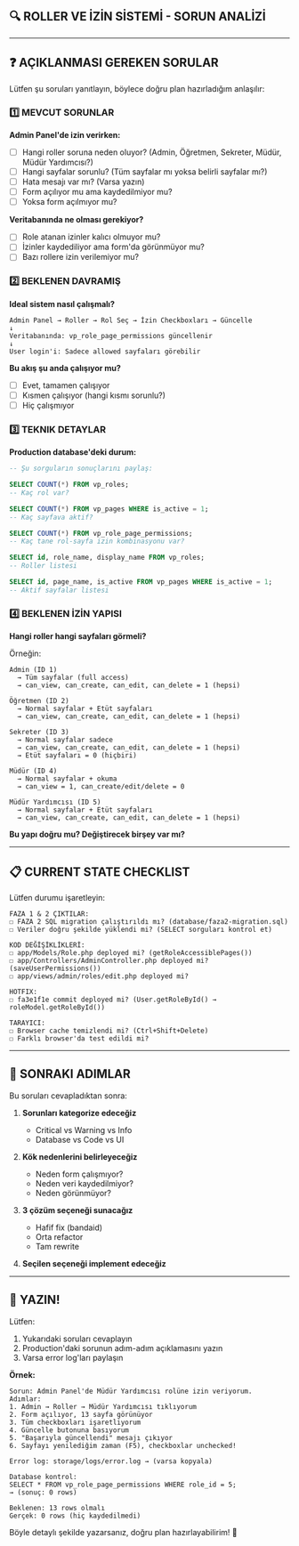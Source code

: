 ## 🔍 ROLLER VE İZİN SİSTEMİ - SORUN ANALİZİ

---

## ❓ AÇIKLANMASI GEREKEN SORULAR

Lütfen şu soruları yanıtlayın, böylece doğru plan hazırladığım anlaşılır:

### 1️⃣ MEVCUT SORUNLAR

**Admin Panel'de izin verirken:**
- [ ] Hangi roller soruna neden oluyor? (Admin, Öğretmen, Sekreter, Müdür, Müdür Yardımcısı?)
- [ ] Hangi sayfalar sorunlu? (Tüm sayfalar mı yoksa belirli sayfalar mı?)
- [ ] Hata mesajı var mı? (Varsa yazın)
- [ ] Form açılıyor mu ama kaydedilmiyor mu?
- [ ] Yoksa form açılmıyor mu?

**Veritabanında ne olması gerekiyor?**
- [ ] Role atanan izinler kalıcı olmuyor mu?
- [ ] İzinler kaydediliyor ama form'da görünmüyor mu?
- [ ] Bazı rollere izin verilemiyor mu?

### 2️⃣ BEKLENEN DAVRAMIŞ

**Ideal sistem nasıl çalışmalı?**
```
Admin Panel → Roller → Rol Seç → İzin Checkboxları → Güncelle
↓
Veritabanında: vp_role_page_permissions güncellenir
↓
User login'i: Sadece allowed sayfaları görebilir
```

**Bu akış şu anda çalışıyor mu?**
- [ ] Evet, tamamen çalışıyor
- [ ] Kısmen çalışıyor (hangi kısmı sorunlu?)
- [ ] Hiç çalışmıyor

### 3️⃣ TEKNIK DETAYLAR

**Production database'deki durum:**
```sql
-- Şu sorguların sonuçlarını paylaş:

SELECT COUNT(*) FROM vp_roles;
-- Kaç rol var?

SELECT COUNT(*) FROM vp_pages WHERE is_active = 1;
-- Kaç sayfava aktif?

SELECT COUNT(*) FROM vp_role_page_permissions;
-- Kaç tane rol-sayfa izin kombinasyonu var?

SELECT id, role_name, display_name FROM vp_roles;
-- Roller listesi

SELECT id, page_name, is_active FROM vp_pages WHERE is_active = 1;
-- Aktif sayfalar listesi
```

### 4️⃣ BEKLENEN İZİN YAPISI

**Hangi roller hangi sayfaları görmeli?**

Örneğin:
```
Admin (ID 1)
  → Tüm sayfalar (full access)
  → can_view, can_create, can_edit, can_delete = 1 (hepsi)

Öğretmen (ID 2)
  → Normal sayfalar + Etüt sayfaları
  → can_view, can_create, can_edit, can_delete = 1 (hepsi)

Sekreter (ID 3)
  → Normal sayfalar sadece
  → can_view, can_create, can_edit, can_delete = 1 (hepsi)
  → Etüt sayfaları = 0 (hiçbiri)

Müdür (ID 4)
  → Normal sayfalar + okuma
  → can_view = 1, can_create/edit/delete = 0

Müdür Yardımcısı (ID 5)
  → Normal sayfalar + Etüt sayfaları
  → can_view, can_create, can_edit, can_delete = 1 (hepsi)
```

**Bu yapı doğru mu? Değiştirecek birşey var mı?**

---

## 📋 CURRENT STATE CHECKLIST

Lütfen durumu işaretleyin:

```
FAZA 1 & 2 ÇIKTILAR:
☐ FAZA 2 SQL migration çalıştırıldı mı? (database/faza2-migration.sql)
☐ Veriler doğru şekilde yüklendi mi? (SELECT sorguları kontrol et)

KOD DEĞİŞİKLİKLERİ:
☐ app/Models/Role.php deployed mi? (getRoleAccessiblePages())
☐ app/Controllers/AdminController.php deployed mi? (saveUserPermissions())
☐ app/views/admin/roles/edit.php deployed mi?

HOTFIX:
☐ fa3e1f1e commit deployed mi? (User.getRoleById() → roleModel.getRoleById())

TARAYICI:
☐ Browser cache temizlendi mi? (Ctrl+Shift+Delete)
☐ Farklı browser'da test edildi mi?
```

---

## 🎯 SONRAKI ADIMLAR

Bu soruları cevapladıktan sonra:

1. **Sorunları kategorize edeceğiz**
   - Critical vs Warning vs Info
   - Database vs Code vs UI

2. **Kök nedenlerini belirleyeceğiz**
   - Neden form çalışmıyor?
   - Neden veri kaydedilmiyor?
   - Neden görünmüyor?

3. **3 çözüm seçeneği sunacağız**
   - Hafif fix (bandaid)
   - Orta refactor
   - Tam rewrite

4. **Seçilen seçeneği implement edeceğiz**

---

## 📝 YAZIN!

Lütfen:
1. Yukarıdaki soruları cevaplayın
2. Production'daki sorunun adım-adım açıklamasını yazın
3. Varsa error log'ları paylaşın

**Örnek:**
```
Sorun: Admin Panel'de Müdür Yardımcısı rolüne izin veriyorum.
Adımlar:
1. Admin → Roller → Müdür Yardımcısı tıklıyorum
2. Form açılıyor, 13 sayfa görünüyor
3. Tüm checkboxları işaretliyorum
4. Güncelle butonuna basıyorum
5. "Başarıyla güncellendi" mesajı çıkıyor
6. Sayfayı yenilediğim zaman (F5), checkboxlar unchecked!

Error log: storage/logs/error.log → (varsa kopyala)

Database kontrol:
SELECT * FROM vp_role_page_permissions WHERE role_id = 5;
→ (sonuç: 0 rows)

Beklenen: 13 rows olmalı
Gerçek: 0 rows (hiç kaydedilmedi)
```

Böyle detaylı şekilde yazarsanız, doğru plan hazırlayabilirim! 💪

